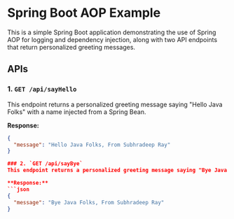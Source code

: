 # Spring Boot AOP Example

This is a simple Spring Boot application demonstrating the use of Spring AOP for logging and dependency injection, along with two API endpoints that return personalized greeting messages.

## APIs

### 1. `GET /api/sayHello`
This endpoint returns a personalized greeting message saying "Hello Java Folks" with a name injected from a Spring Bean.

**Response:**
```json
{
  "message": "Hello Java Folks, From Subhradeep Ray"
}

### 2. `GET /api/sayBye`
This endpoint returns a personalized greeting message saying "Bye Java Folks" with a name injected from a Spring Bean.

**Response:**
```json
{
  "message": "Bye Java Folks, From Subhradeep Ray"
}
